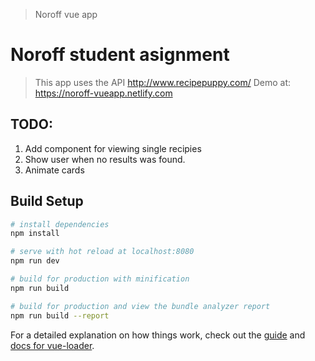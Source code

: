 > Noroff vue app

# Noroff student asignment

> This app uses the API http://www.recipepuppy.com/
> Demo at: https://noroff-vueapp.netlify.com

## TODO: 
1. Add component for viewing single recipies
2. Show user when no results was found.
3. Animate cards

## Build Setup

``` bash
# install dependencies
npm install

# serve with hot reload at localhost:8080
npm run dev

# build for production with minification
npm run build

# build for production and view the bundle analyzer report
npm run build --report
```

For a detailed explanation on how things work, check out the [guide](http://vuejs-templates.github.io/webpack/) and [docs for vue-loader](http://vuejs.github.io/vue-loader).
